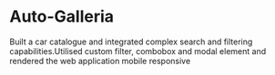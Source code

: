 # Auto-Galleria
Built a car catalogue and integrated complex search and filtering capabilities.Utilised custom filter, combobox and modal element and rendered the web application mobile responsive

